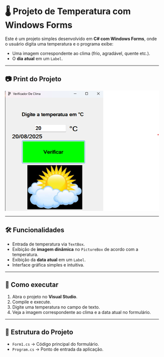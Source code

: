 # 🌡️ Projeto de Temperatura com Windows Forms

Este é um projeto simples desenvolvido em **C# com Windows Forms**, onde o usuário digita uma temperatura e o programa exibe:

- Uma imagem correspondente ao clima (frio, agradável, quente etc.).
- O **dia atual** em um `Label`.

---

## 📷 Print do Projeto

![Print do Projeto](print.jpg)

---

## 🛠️ Funcionalidades

- Entrada de temperatura via `TextBox`.
- Exibição de **imagem dinâmica** no `PictureBox` de acordo com a temperatura.
- Exibição da **data atual** em um `Label`.
- Interface gráfica simples e intuitiva.

---

## 🚀 Como executar

1. Abra o projeto no **Visual Studio**.
2. Compile e execute.
3. Digite uma temperatura no campo de texto.
4. Veja a imagem correspondente ao clima e a data atual no formulário.

---

## 📂 Estrutura do Projeto

- `Form1.cs` → Código principal do formulário.
- `Program.cs` → Ponto de entrada da aplicação.


